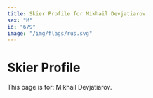 ```yaml
---
title: Skier Profile for Mikhail Devjatiarov
sex: "M"
id: "679"
image: "/img/flags/rus.svg" 
---
```


# Skier Profile

This page is for: Mikhail Devjatiarov.
    